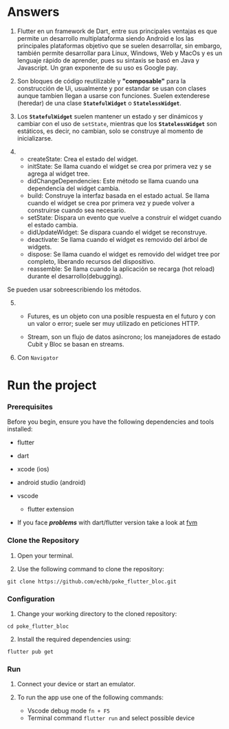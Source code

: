# Answers

1. Flutter en un framework de Dart, entre sus principales ventajas es que permite un desarrollo multiplataforma siendo Android e Ios las principales plataformas objetivo que se suelen desarrollar, sin embargo, también permite desarrollar para Linux, Windows, Web y MacOs y es un lenguaje rápido de aprender, pues su sintaxis se basó en Java y Javascript. Un gran exponente de su uso es Google pay.

2. Son bloques de código reutilizable y **"composable"** para la construcción de Ui, usualmente y por estandar se usan con clases aunque tambien llegan a usarse con funciones. Suelen extenderese (heredar) de una clase **`StatefulWidget`** o **`StatelessWidget`**.

3. Los **`StatefulWidget`** suelen mantener un estado y ser dinámicos y cambiar con el uso de `setState`, mientras que los **`StatelessWidget`** son estáticos, es decir, no cambian, solo se construye al momento de inicializarse.

4. - createState: Crea el estado del widget.
   - initState: Se llama cuando el widget se crea por primera vez y se agrega al widget tree.
   - didChangeDependencies: Este método se llama cuando una dependencia del widget cambia.
   - build: Construye la interfaz basada en el estado actual. Se llama cuando el widget se crea por primera vez y puede volver a construirse cuando sea necesario.
   - setState: Dispara un evento que vuelve a construir el widget cuando el estado cambia.
   - didUpdateWidget: Se dispara cuando el widget se reconstruye.
   - deactivate: Se llama cuando el widget es removido del árbol de widgets.
   - dispose: Se llama cuando el widget es removido del widget tree por completo, liberando recursos del dispositivo.
   - reassemble: Se llama cuando la aplicación se recarga (hot reload) durante el desarrollo(debugging).

Se pueden usar sobreescribiendo los métodos.

5. - Futures, es un objeto con una posible respuesta en el futuro y con un valor o error; suele ser muy utilizado en peticiones HTTP.

   - Stream, son un flujo de datos asíncrono; los manejadores de estado Cubit y Bloc se basan en streams.

6. Con `Navigator`

# Run the project

### Prerequisites

Before you begin, ensure you have the following dependencies and tools installed:

- flutter
- dart
- xcode (ios)
- android studio (android)
- vscode

  - flutter extension

- If you face **_problems_** with dart/flutter version take a look at [fvm](https://fvm.app/)

### Clone the Repository

1. Open your terminal.

2. Use the following command to clone the repository:

`git clone https://github.com/echb/poke_flutter_bloc.git`

### Configuration

1. Change your working directory to the cloned repository:

`cd poke_flutter_bloc`

2. Install the required dependencies using:

`flutter pub get`

### Run

1. Connect your device or start an emulator.

2. To run the app use one of the following commands:
   - Vscode debug mode `fn + F5`
   - Terminal command `flutter run` and select possible device
